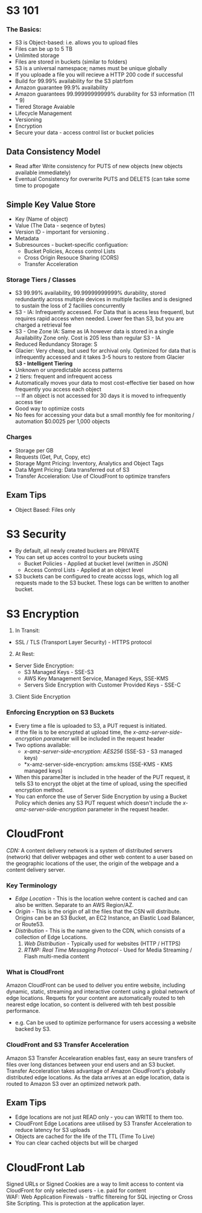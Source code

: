 # S3 101  
### The Basics:  
- S3 is Object-based: i.e. allows you to upload files   
- Files can be up to 5 TB   
- Unlimited storage    
- Files are stored in buckets (similar to folders)   
- S3 is a universal namespace; names must be unique globally    
- If you uploade a file you will recieve a HTTP 200 code if successful    
- Build for 99.99% availability for the S3 platrfom    
- Amazon guarantee 99.9% availability    
- Amazon guarantees 99.99999999999% durability for S3 information (11 * 9)    
- Tiered Storage Avaiable    
- Lifecycle Management     
- Versioning    
- Encryption          
- Secure your data - access control list or bucket policies  
## Data Consistency Model   
- Read after Write consistency for PUTS of new objects (new objects available immediately)   
- Eventual Consistency for overwrite PUTS and DELETS (can take some time to propogate   
## Simple Key Value Store   
- Key (Name of object)  
- Value (The Data - seqence of bytes)  
- Version ID - important for versioning . 
- Metadata  
- Subresources - bucket-specific configuation:   
    - Bucket Policies, Access control Lists
    - Cross Origin Resouce Sharing (CORS) 
    - Transfer Acceleration   
### Storage Tiers / Classes     
- S3 99.99% availability, 99.99999999999% durability, stored redundantly across multiple devices in multiple facilies and is designed to sustain the loss of 2 faciliies concurrently    
- S3 - IA: Infrequently accessed.  For Data that is acess less frequentl, but requires rapid access when needed.  Lower fee than S3, but you are charged a retrieval fee      
- S3 - One Zone IA: Same as IA however data is stored in a single Availability Zone only.  Cost is 205 less than regular S3 - IA      
- Reduced Redundancy Storage: S      
- Glacier: Very cheap, but used for archival only.  Optimized for data that is infrequently accessed and it takes 3-5 hours to restore from Glacier    
**S3 - Intelligent Tiering** 
- Unknown or unpredictable access patterns
- 2 tiers: frequent and infrequent access
- Automatically moves your data to most cost-effective tier based on how frequently you access each object   
-- If an object is not accessed for 30 days it is moved to infrequently access tier   
- Good way to optimize costs   
- No fees for accessing your data but a small monthly fee for monitoring / automation $0.0025 per 1,000 objects  
### Charges   
- Storage per GB    
- Requests (Get, Put, Copy, etc)
- Storage Mgmt Pricing: Inventory, Analytics and Object Tags
- Data Mgmt Pricing: Data transferred out of S3   
- Transfer Acceleration: Use of CloudFront to optimize transfers   
## Exam Tips    
- Object Based: Files only   
# S3 Security   
- By default, all newly created buckers are PRIVATE   
- You can set up acces control to your buckets using  
    - Bucket Policies - Applied at bucket level (written in JSON)  
    - Access Control Lists - Applied at an object level 
- S3 buckets can be configured to create accsss logs, which log all requests made to the S3 bucket.  These logs can be written to another bucket.   
# S3 Encryption 
1) In Transit:   
 - SSL / TLS (Transport Layer Security) - HTTPS protocol
2) At Rest:   
 - Server Side Encryption:  
    - S3 Managed Keys - SSE-S3
    - AWS Key Management Service, Managed Keys, SSE-KMS
    - Servers Side Encryption with Customer Provided Keys - SSE-C
3) Client Side Encryption   
### Enforcing Encryption on S3 Buckets   
- Every time a file is uploaded to S3, a PUT request is initiated.     
- If the file is to be encrypted at upload time, the *x-amz-server-side-encryption parameter* will be included in the request header   
- Two options available:     
    - *x-amz-server-side-encryption: AES256* (SSE-S3 - S3 managed keys)   
    - *x-amz-server-side-encryption: ams:kms (SSE-KMS - KMS managed keys)    
- When this parame3ter is included in trhe header of the PUT request, it tells S3 to encrypt the objet at the time of upload, using the specified encryption method.   
- You can enforce the use of Server Side Encryption by using a Bucket Policy which denies any S3 PUT request which doesn't include the *x-amz-server-side-encryption* parameter in the request header.    
# CloudFront   
*CDN:* A content delivery network is a system of distributed servers (network) that deliver webpages and other web content to a user based on the geographic locations of the user, the origin of the webpage and a content delivery server.   
### Key Terminology   
- *Edge Location* - This is the location wehre content is cached and can also be written.  Separate to an AWS Region/AZ.   
- *Origin* - This is the origin of all the files that the CSN will distribute.  Origins can be an S3 Bucket, an EC2 Instance, an Elastic Load Balancer, or Route53.   
- *Distribution* - This is the name given to the CDN, which consists of a collection of Edge Locations.    
  1) *Web Distribution* - Typically used for websites (HTTP / HTTPS)
  2) *RTMP: Real Time Messaging Protocol* - Used for Media Streaming / Flash multi-media content 
### What is CloudFront   
Amazon CloudFront can be used to deliver you entire website, including dynamic, static, streaming and interactive content using a global netowrk of edge locations.  Requets for your content are automatically routed to teh nearest edge location, so content is delivered with teh best possible performance.   
- e.g. Can be used to optimize performance for users accessing a website backed by S3.   
### CloudFront and S3 Transfer Acceleration   
Amazon S3 Transfer Accelearation enables fast, easy an seure transfers of files over long distances between your end users and an S3 bucket.   
Transfer Acceleration takes advantage of Amazon CloudFront's globally distributed edge locations.  As the data arrives at an edge location, data is routed to Amazon S3 over an optimized network path.    
## Exam Tips   
- Edge locations are not just READ only - you can WRITE to them too.   
- CloudFront Edge Locations aree utilised by S3 Transfer Acceleration to reduce latency for S3 uploads   
- Objects are cached for the life of the TTL (Time To Live)    
- You can clear cached objects but will be charged   
# CloudFront Lab  
Signed URLs or Signed Cookies are a way to limit access to content via CloudFront for only selected users - i.e. paid for content     
WAF: Web Application Firewals - traffic filtereing for SQL injecting or Cross Site Scripting.  This is protection at the application layer.   

